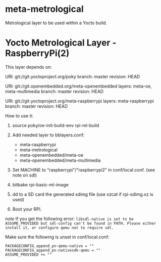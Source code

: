 # meta-metrological
Metrological layer to be used within a Yocto build.

Yocto Metrological Layer - RaspberryPi(2)
================================

This layer depends on:

URI: git://git.yoctoproject.org/poky
branch: master
revision: HEAD

URI: git://git.openembedded.org/meta-openembedded
layers: meta-oe, meta-multimedia
branch: master
revision: HEAD

URI: git://git.yoctoproject.org/meta-raspberrypi
layers: meta-raspberrypi
branch: master
revision: HEAD

How to use it:

1. source poky/oe-init-build-env rpi-ml-build
2. Add needed layer to bblayers.conf:
    - meta-raspberrypi
    - meta-metrological
    - meta-openembedded/meta-oe
    - meta-openembedded/meta-multimedia 

3. Set MACHINE to "raspberrypi"/"raspberrypi2" in conf/local.conf. (see note on sdl)
4. bitbake rpi-basic-ml-image
5. dd to a SD card the generated sdimg file (use xzcat if rpi-sdimg.xz is used)
6. Boot your RPI.

*note*
If you get the following error: 
`libsdl-native is set to be ASSUME_PROVIDED but sdl-config can't be found in PATH. Please either install it, or configure qemu not to require sdl.`


Make sure the following is unset in conf/local.conf:

```
PACKAGECONFIG_append_pn-qemu-native = ""
PACKAGECONFIG_append_pn-nativesdk-qemu = ""
ASSUME_PROVIDED += ""
```
